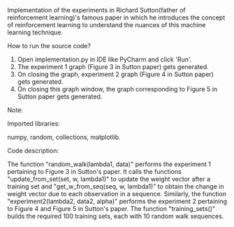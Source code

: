 Implementation of the experiments in Richard Sutton(father of reinforcement learning)'s famous paper in which he introduces the concept of reinforcement learning to understand the nuances of this machine learning technique.

How to run the source code?

1. Open implementation.py in IDE like PyCharm and click 'Run'.
2. The experiment 1 graph (Figure 3 in Sutton paper) gets generated.
3. On closing the graph, experiment 2 graph (Figure 4 in Sutton paper) gets generated.
4. On closing this graph window, the graph corresponding to Figure 5 in Sutton paper gets generated.

Note:

Imported libraries:

numpy, random, collections, matplotlib.

Code description:

The function "random_walk(lambda1, data)" performs the experiment 1 pertaining to Figure 3 in Sutton's paper. It calls the functions "update_from_set(set, w, lambda1)" to update the weight vector after a training set and "get_w_from_seq(seq, w, lambda1)" to obtain the change in weight vector due to each observation in a sequence. 
Similarly, the function "experiment2(lambda2, data2, alpha)" performs the experiment 2 pertaining to Figure 4 and Figure 5 in Sutton's paper.
The function "training_sets()" builds the required 100 training sets, each with 10 random walk sequences.

